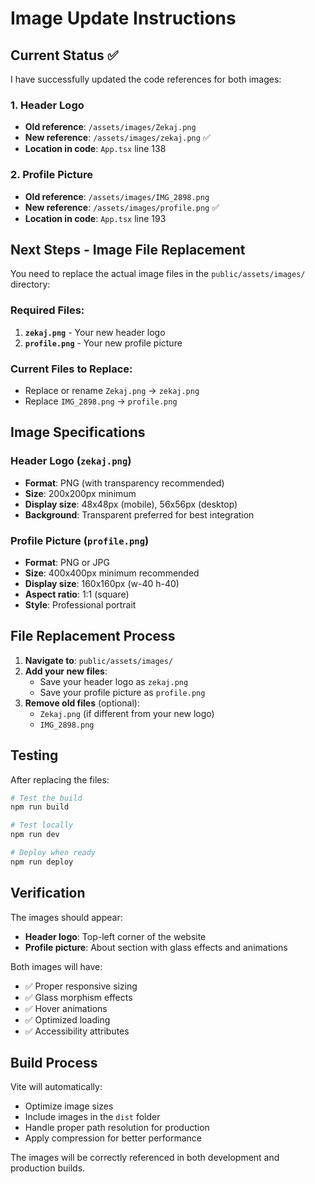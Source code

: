 # Image Update Instructions

## Current Status ✅

I have successfully updated the code references for both images:

### 1. Header Logo
- **Old reference**: `/assets/images/Zekaj.png`
- **New reference**: `/assets/images/zekaj.png` ✅
- **Location in code**: `App.tsx` line 138

### 2. Profile Picture  
- **Old reference**: `/assets/images/IMG_2898.png`
- **New reference**: `/assets/images/profile.png` ✅
- **Location in code**: `App.tsx` line 193

## Next Steps - Image File Replacement

You need to replace the actual image files in the `public/assets/images/` directory:

### Required Files:
1. **`zekaj.png`** - Your new header logo
2. **`profile.png`** - Your new profile picture

### Current Files to Replace:
- Replace or rename `Zekaj.png` → `zekaj.png`
- Replace `IMG_2898.png` → `profile.png`

## Image Specifications

### Header Logo (`zekaj.png`)
- **Format**: PNG (with transparency recommended)
- **Size**: 200x200px minimum
- **Display size**: 48x48px (mobile), 56x56px (desktop)
- **Background**: Transparent preferred for best integration

### Profile Picture (`profile.png`)
- **Format**: PNG or JPG
- **Size**: 400x400px minimum recommended
- **Display size**: 160x160px (w-40 h-40)
- **Aspect ratio**: 1:1 (square)
- **Style**: Professional portrait

## File Replacement Process

1. **Navigate to**: `public/assets/images/`
2. **Add your new files**:
   - Save your header logo as `zekaj.png`
   - Save your profile picture as `profile.png`
3. **Remove old files** (optional):
   - `Zekaj.png` (if different from your new logo)
   - `IMG_2898.png`

## Testing

After replacing the files:

```bash
# Test the build
npm run build

# Test locally
npm run dev

# Deploy when ready
npm run deploy
```

## Verification

The images should appear:
- **Header logo**: Top-left corner of the website
- **Profile picture**: About section with glass effects and animations

Both images will have:
- ✅ Proper responsive sizing
- ✅ Glass morphism effects
- ✅ Hover animations
- ✅ Optimized loading
- ✅ Accessibility attributes

## Build Process

Vite will automatically:
- Optimize image sizes
- Include images in the `dist` folder
- Handle proper path resolution for production
- Apply compression for better performance

The images will be correctly referenced in both development and production builds.
